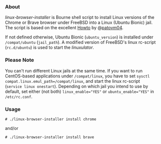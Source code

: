 ### About

*linux-browser-installer* is Bourne shell script to install Linux versions of
the Chrome or Brave browser under FreeBSD into a Linux (Ubuntu Bionic) jail.
The script is based on the excellent [Howto](https://forums.freebsd.org/threads/linuxulator-how-to-run-google-chrome-linux-binary-on-freebsd.77559/) by @[patovm04](https://github.com/patovm04).

If not defined otherwise, Ubuntu Bionic (`ubuntu_version`) is installed under
`/compat/ubuntu` (`jail_path`). A modified version of FreeBSD's linux rc-script
(`rc.d/ubuntu`) is used to start the *linuxulator*.

### Please Note

You can't run different Linux jails at the same time. If you want to run
CentOS-based applications under `/compat/linux`, you have to set
`sysctl compat.linux.emul_path=/compat/linux`, and start the linux rc-script
(`service linux onestart`). Depending on which jail you intend to use by
default, set either (not both) `linux_enable="YES"` or `ubuntu_enable="YES"`
in `/etc/rc.conf`.

### Usage

````
# ./linux-browser-installer install chrome
````

and/or

````
# ./linux-browser-installer install brave
````

